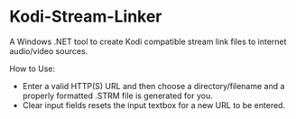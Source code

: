# Kodi-Stream-Linker
A Windows .NET tool to create Kodi compatible stream link files to internet audio/video sources. 

How to Use:
- Enter a valid HTTP(S) URL and then choose a directory/filename and a properly formatted .STRM file is generated for you.
- Clear input fields resets the input textbox for a new URL to be entered.
